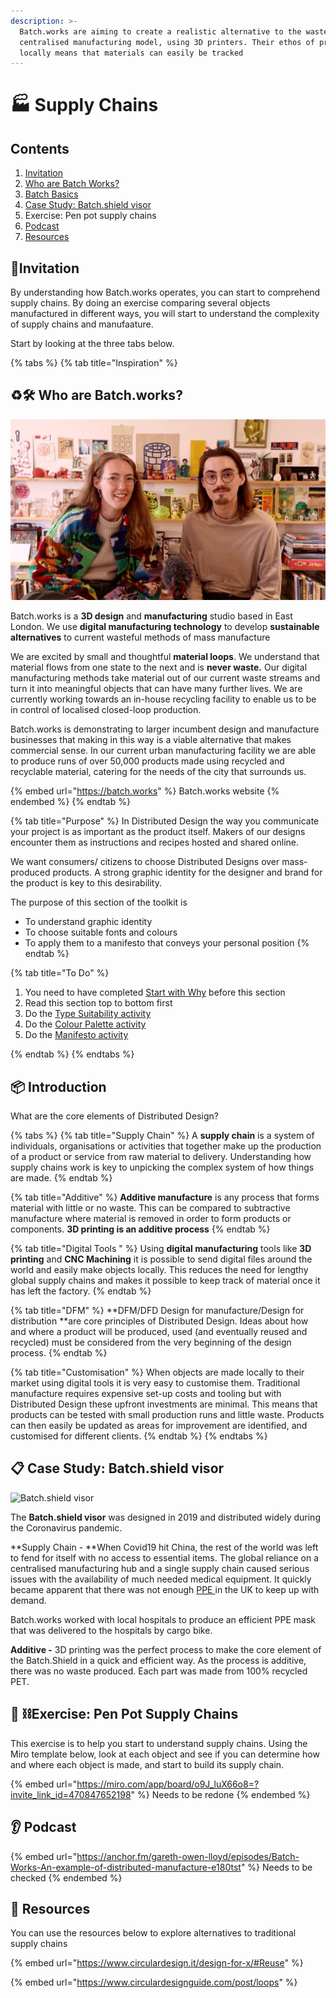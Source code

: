 ```yaml
---
description: >-
  Batch.works are aiming to create a realistic alternative to the wasteful
  centralised manufacturing model, using 3D printers. Their ethos of producing
  locally means that materials can easily be tracked
---
```


# 🏭 Supply Chains

## Contents

1. [Invitation](batch.works.md#invitation)
2. [Who are Batch Works?](batch.works.md#who-are-batch-works)
3. [Batch Basics](batch.works.md#batch-basics)
4. [Case Study: Batch.shield visor](batch.works.md#case-study-batch.shield-visor)
5. Exercise: Pen pot supply chains
6. [Podcast](batch.works.md#podcast)
7. [Resources](batch.works.md#resources)

## ​🎯Invitation

By understanding how Batch.works operates, you can start to comprehend supply chains. By doing an exercise comparing several objects manufactured in different ways, you will start to understand the complexity of supply chains and manufaature.

&#x20;Start by looking at the three tabs below.



{% tabs %}
{% tab title="Inspiration" %}
## **♻️🛠 Who are Batch.works?**

![Abbie and Harry from Snootie Studios](../.gitbook/assets/7615826d-a6cd-4f1a-a2f6-0d96834f9897.jpeg)

Batch.works is a **3D design** and **manufacturing** studio based in East London. We use **digital manufacturing technology** to develop **sustainable alternatives** to current wasteful methods of mass manufacture

We are excited by small and thoughtful **material loops**. We understand that material flows from one state to the next and is **never waste.** Our digital manufacturing methods take material out of our current waste streams and turn it into meaningful objects that can have many further lives. We are currently working towards an in-house recycling facility to enable us to be in control of localised closed-loop production.&#x20;

Batch.works is demonstrating to larger incumbent design and manufacture businesses that making in this way is a viable alternative that makes commercial sense. In our current urban manufacturing facility we are able to produce runs of over 50,000 products made using recycled and recyclable material, catering for the needs of the city that surrounds us.

{% embed url="https://batch.works" %}
Batch.works website
{% endembed %}
{% endtab %}

{% tab title="Purpose" %}
In Distributed Design the way you communicate your project is as important as the product itself. Makers of our designs encounter them as instructions and recipes hosted and shared online.&#x20;

We want consumers/ citizens to choose Distributed Designs over mass-produced products. A strong graphic identity for the designer and brand for the product is key to this desirability.&#x20;

The purpose of this section of the toolkit is&#x20;

* To understand graphic identity
* To choose suitable fonts and colours
* To apply them to a manifesto that conveys your personal position
{% endtab %}

{% tab title="To Do" %}
1. You need to have completed [Start with Why](../session-2/exercise-start-with-why/) before this section
2. Read this section top to bottom first
3. Do the [Type Suitability activity](batch.works.md#type-suitability-activity)
4. Do the [Colour Palette activity](../session-2/your-graphic-identity.md#colour-palette-activity)
5.  Do the [Manifesto activity](../session-2/your-graphic-identity.md#making-your-manifesto)


{% endtab %}
{% endtabs %}



## :package: Introduction

What are the core elements of Distributed Design?

{% tabs %}
{% tab title="Supply Chain" %}
A **supply chain** is a system of individuals, organisations or activities that together make up the production of a product or service from raw material to delivery. Understanding how supply chains work is key to unpicking the complex system of how things are made.
{% endtab %}

{% tab title="Additive" %}
**Additive manufacture** is any process that forms material with little or no waste. This can be compared to subtractive manufacture where material is removed in order to form products or components. **3D printing is an additive process**
{% endtab %}

{% tab title="Digital Tools " %}
Using **digital manufacturing** tools like **3D printing** and **CNC Machining** it is possible to send digital files around the world and easily make objects locally. This reduces the need for lengthy global supply chains and makes it possible to keep track of material once it has left the factory.
{% endtab %}

{% tab title="DFM" %}
**DFM/DFD Design for manufacture/Design for distribution **are core principles of Distributed Design. Ideas about how and where a product will be produced, used (and eventually reused and recycled) must be considered from the very beginning of the design process.&#x20;
{% endtab %}

{% tab title="Customisation" %}
When objects are made locally to their market using digital tools it is very easy to customise them. Traditional manufacture requires expensive set-up costs and tooling but with Distributed Design these upfront investments are minimal. This means that products can be tested with small production runs and little waste. Products can then easily be updated as areas for improvement are identified, and customised for different clients.
{% endtab %}
{% endtabs %}



## :clipboard: Case Study: Batch.shield visor

![Batch.shield visor](../.gitbook/assets/606\_980-CD3D8C5F-1D1E-41DE-80FC-5077B163F93B.jpeg)

The **Batch.shield visor** was designed in 2019 and distributed widely during the Coronavirus pandemic.&#x20;

**Supply Chain - **When Covid19 hit China, the rest of the world was left to fend for itself with no access to essential items. The global reliance on a centralised manufacturing hub and a single supply chain caused serious issues with the availability of much needed medical equipment. It quickly became apparent that there was not enough [PPE ](https://www.dictionary.com/browse/ppe)in the UK to keep up with demand.&#x20;

Batch.works worked with local hospitals to produce an efficient PPE mask that was delivered to the hospitals by cargo bike.&#x20;

**Additive -** 3D printing was the perfect process to make the core element of the Batch.Shield in a quick and efficient way. As the process is additive, there was no waste produced. Each part was made from 100% recycled PET.



## 🚚 ⛓Exercise: Pen Pot Supply Chains

This exercise is to help you start to understand supply chains. Using the Miro template below, look at each object and see if you can determine how and where each object is made, and start to build its supply chain.&#x20;

{% embed url="https://miro.com/app/board/o9J_luX66o8=?invite_link_id=470847652198" %}
Needs to be redone
{% endembed %}

## 👂 Podcast

{% embed url="https://anchor.fm/gareth-owen-lloyd/episodes/Batch-Works-An-example-of-distributed-manufacture-e180tst" %}
Needs to be checked
{% endembed %}

## :toolbox: Resources

You can use the resources below to explore alternatives to traditional supply chains

{% embed url="https://www.circulardesign.it/design-for-x/#Reuse" %}

{% embed url="https://www.circulardesignguide.com/post/loops" %}
